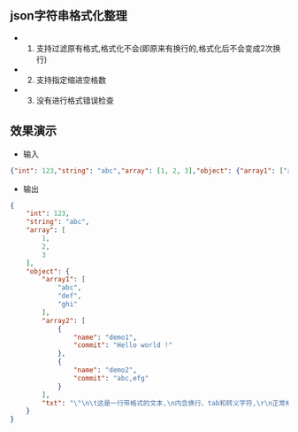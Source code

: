 ## json字符串格式化整理

* 1. 支持过滤原有格式,格式化不会(即原来有换行的,格式化后不会变成2次换行)

* 2. 支持指定缩进空格数

* 3. 没有进行格式错误检查

## 效果演示

* 输入
```json
{"int": 123,"string": "abc","array": [1, 2, 3],"object": {"array1": ["abc", "def", "ghi"],"array2":[{"name": "demo1","commit": "Hello world !"},{"name": "demo2","commit": "abc,efg"}],"txt":"\"\n\t这是一行带格式的文本,\n内含换行、tab和转义字符,\r\n正常格式化理应保留原有的样子\""}}
```

* 输出
```json
{
    "int": 123,
    "string": "abc",
    "array": [
        1,
        2,
        3
    ],
    "object": {
        "array1": [
            "abc",
            "def",
            "ghi"
        ],
        "array2": [
            {
                "name": "demo1",
                "commit": "Hello world !"
            },
            {
                "name": "demo2",
                "commit": "abc,efg"
            }
        ],
        "txt": "\"\n\t这是一行带格式的文本,\n内含换行、tab和转义字符,\r\n正常格式化理应保留原有的样子\""
    }
}
```
